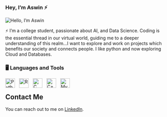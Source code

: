 ### Hey, I’m Aswin ⚡️


![Hello, I’m Aswin](https://i.imgur.com/z1En63Y.png)



⚡ I’m a college student, passionate about AI, and Data Science. Coding is the essential thread in our virtual world, guiding me to a deeper understanding of this realm...I want to explore and work on projects which benefits our society and connects people. I like python and now exploring Cloud and Databases. 

### 🖥 Languages and Tools

<img align="left" alt="Python" width="30px" style="padding-right:10px;" src="https://cdn.jsdelivr.net/gh/devicons/devicon/icons/python/python-original-wordmark.svg"/>
<img align="left" alt="R" width="30px" style="padding-right:10px;" src="https://cdn.jsdelivr.net/gh/devicons/devicon/icons/r/r-original.svg"/>
<img align="left" alt="C" width="30px" style="padding-right:10px;" src="https://cdn.jsdelivr.net/gh/devicons/devicon/icons/c/c-plain.svg" />
<img align="left" alt="C++" width="30px" style="padding-right:10px;" src="https://cdn.jsdelivr.net/gh/devicons/devicon/icons/cpp/cpp-original.svg" />
<img align="left" alt="MySQL" width="30px" style="padding-right:10px;" src="https://cdn.jsdelivr.net/gh/devicons/devicon/icons/mysql/mysql-original.svg" />
<br />

## Contact Me

You can reach out to me on [LinkedIn](www.linkedin.com/in/aswin-subramanian-maheswaran-3b9a2323b).
